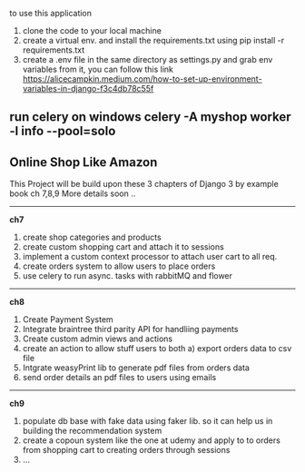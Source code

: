 to use this application
1. clone the code to your local machine
2. create a virtual env. and install the requirements.txt 
using pip install -r requirements.txt
3. create a .env file in the same directory as settings.py and grab env variables from it, you can follow this link
https://alicecampkin.medium.com/how-to-set-up-environment-variables-in-django-f3c4db78c55f

**run celery on windows**
celery -A myshop worker -l info --pool=solo
------------------------
Online Shop Like Amazon 
-------------------------

This Project will be build upon these 3 chapters of Django 3 by example book ch 7,8,9
More details soon ..

----------------------------------------
**ch7** 
1. create shop categories and products
2. create custom shopping cart and attach it to sessions
3. implement a custom context processor to attach user cart to all req.
4. create orders system to allow users to place orders
5. use celery to run async. tasks with rabbitMQ and flower

----------------------------------
**ch8**
1. Create Payment System
2. Integrate braintree third parity API for handliing payments
3. Create custom admin views and actions
4. create an action to allow stuff users to both a) export orders data to csv file
5. Intgrate weasyPrint lib to generate pdf files from orders data
6. send order details an pdf files to users using emails
-------------------
**ch9**
1. populate db base with fake data using faker lib. so it can help us in building the recommendation system
2. create a copoun system like the one at udemy and apply to to orders from shopping
 cart to creating orders through sessions
3. ...
